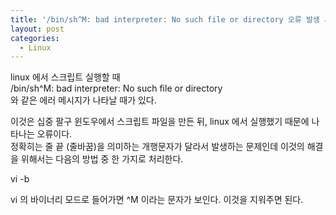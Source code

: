 ```yaml
---
title: '/bin/sh^M: bad interpreter: No such file or directory 오류 발생 시'
layout: post
categories:
  - Linux
---
```

linux 에서 스크립트 실행할 때  
/bin/sh^M: bad interpreter: No such file or directory  
와 같은 에러 메시지가 나타날 때가 있다.

이것은 십중 팔구 윈도우에서 스크립트 파일을 만든 뒤, linux 에서 실행했기 때문에 나타나는 오류이다.  
정확히는 줄 끝 (줄바꿈)을 의미하는 개행문자가 달라서 발생하는 문제인데 이것의 해결을 위해서는 다음의 방법 중 한 가지로 처리한다.

vi -b

vi 의 바이너리 모드로 들어가면 ^M 이라는 문자가 보인다. 이것을 지워주면 된다.
